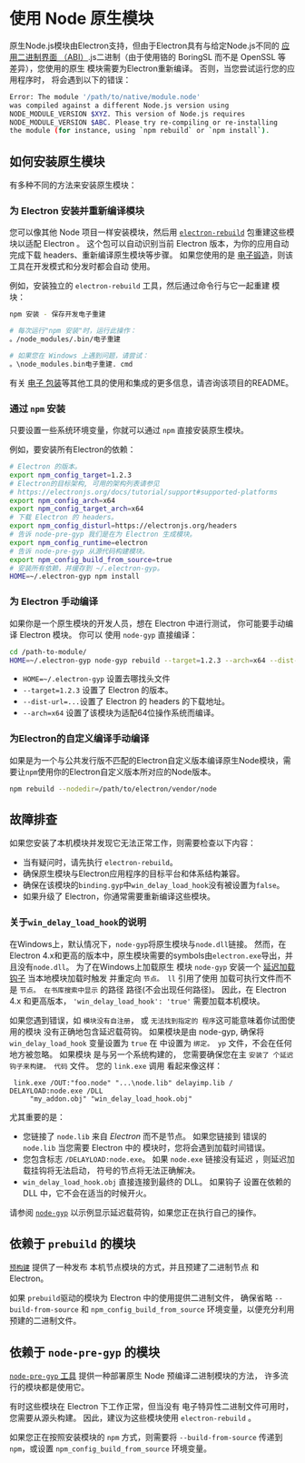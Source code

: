 # 使用 Node 原生模块

原生Node.js模块由Electron支持，但由于Electron具有与给定Node.js不同的 [应用二进制界面 （ABI）][abi].js二进制（由于使用铬的 BoringSL 而不是 OpenSSL 等 差异），您使用的原生 模块需要为Electron重新编译。 否则，当您尝试运行您的应用程序时， 将会遇到以下的错误：

```sh
Error: The module '/path/to/native/module.node'
was compiled against a different Node.js version using
NODE_MODULE_VERSION $XYZ. This version of Node.js requires
NODE_MODULE_VERSION $ABC. Please try re-compiling or re-installing
the module (for instance, using `npm rebuild` or `npm install`).
```

## 如何安装原生模块

有多种不同的方法来安装原生模块：

### 为 Electron 安装并重新编译模块

您可以像其他 Node 项目一样安装模块，然后用 [`electron-rebuild`][electron-rebuild] 包重建这些模块以适配 Electron 。 这个包可以自动识别当前 Electron 版本，为你的应用自动完成下载 headers、重新编译原生模块等步骤。 如果您使用的是 [电子锻造][electron-forge]，则该工具在开发模式和分发时都会自动 使用。

例如，安装独立的 `electron-rebuild` 工具，然后通过命令行与它一起重建 模块：

```sh
npm 安装 - 保存开发电子重建

# 每次运行"npm 安装"时，运行此操作：
。/node_modules/.bin/电子重建

# 如果您在 Windows 上遇到问题，请尝试：
。\node_modules.bin电子重建. cmd
```

有关 [电子 包装][electron-packager]等其他工具的使用和集成的更多信息，请咨询该项目的README。

### 通过 `npm` 安装

只要设置一些系统环境变量，你就可以通过 `npm` 直接安装原生模块。

例如，要安装所有Electron的依赖：

```sh
# Electron 的版本。
export npm_config_target=1.2.3
# Electron的目标架构, 可用的架构列表请参见
# https://electronjs.org/docs/tutorial/support#supported-platforms
export npm_config_arch=x64
export npm_config_target_arch=x64
# 下载 Electron 的 headers。
export npm_config_disturl=https://electronjs.org/headers
# 告诉 node-pre-gyp 我们是在为 Electron 生成模块。
export npm_config_runtime=electron
# 告诉 node-pre-gyp 从源代码构建模块。
export npm_config_build_from_source=true
# 安装所有依赖，并缓存到 ~/.electron-gyp。
HOME=~/.electron-gyp npm install
```

### 为 Electron 手动编译

如果你是一个原生模块的开发人员，想在 Electron 中进行测试， 你可能要手动编译 Electron 模块。 你可以 使用 `node-gyp` 直接编译：

```sh
cd /path-to-module/
HOME=~/.electron-gyp node-gyp rebuild --target=1.2.3 --arch=x64 --dist-url=https://electronjs.org/headers
```

* `HOME=~/.electron-gyp` 设置去哪找头文件
* `--target=1.2.3` 设置了 Electron 的版本。
* `--dist-url=...`设置了 Electron 的 headers 的下载地址。
* `--arch=x64` 设置了该模块为适配64位操作系统而编译。

### 为Electron的自定义编译手动编译

如果是为一个与公共发行版不匹配的Electron自定义版本编译原生Node模块，需要让`npm`使用你的Electron自定义版本所对应的Node版本。

```sh
npm rebuild --nodedir=/path/to/electron/vendor/node
```

## 故障排查

如果您安装了本机模块并发现它无法正常工作，则需要检查以下内容：

* 当有疑问时，请先执行 `electron-rebuild`。
* 确保原生模块与Electron应用程序的目标平台和体系结构兼容。
* 确保在该模块的`binding.gyp`中`win_delay_load_hook`没有被设置为`false`。
* 如果升级了 Electron，你通常需要重新编译这些模块。

### 关于`win_delay_load_hook`的说明

在Windows上，默认情况下，`node-gyp`将原生模块与`node.dll`链接。 然而，在Electron 4.x和更高的版本中，原生模块需要的symbols由`electron.exe`导出，并且没有`node.dll`。 为了在Windows上加载原生 模块 `node-gyp` 安装一个 [延迟加载 钩子](https://msdn.microsoft.com/en-us/library/z9h1h6ty.aspx) 当本地模块加载时触发 并重定向 `节点。 ll` 引用了使用 加载可执行文件而不是 `节点。 在书库搜索中显示` 的路径 路径(不会出现任何路径)。 因此，在 Electron 4.x 和更高版本， `'win_delay_load_hook': 'true'` 需要加载本机模块。

如果您遇到错误，如 `模块没有自注册`， 或 `无法找到指定的
程序`这可能意味着你试图使用的模块 没有正确地包含延迟载荷钩。  如果模块是由 node-gyp, 确保将 `win_delay_load_hook` 变量设置为 `true` 在 中设置为 `绑定。 yp` 文件，不会在任何地方被忽略。  如果模块 是与另一个系统构建的， 您需要确保您在主 `安装了
个延迟钩子来构建。 代码` 文件。 您的 `link.exe` 调用 看起来像这样：

```plaintext
 link.exe /OUT:"foo.node" "...\node.lib" delayimp.lib / DELAYLOAD:node.exe /DLL
     "my_addon.obj" "win_delay_load_hook.obj"
```

尤其重要的是：

* 您链接了 `node.lib` 来自 _Electron_ 而不是节点。 如果您链接到 错误的 `node.lib` 当您需要 Electron 中的 模块时，您将会遇到加载时间错误。
* 您包含标志 `/DELAYLOAD:node.exe`。 如果 `node.exe` 链接没有延迟 ，则延迟加载挂钩将无法启动， 符号的节点将无法正确解决。
* `win_delay_load_hook.obj` 直接连接到最终的 DLL。 如果钩子 设置在依赖的 DLL 中，它不会在适当的时候开火。

请参阅 [`node-gyp`](https://github.com/nodejs/node-gyp/blob/e2401e1395bef1d3c8acec268b42dc5fb71c4a38/src/win_delay_load_hook.cc) 以示例显示延迟载荷钩，如果您正在执行自己的操作。

## 依赖于 `prebuild` 的模块

[`预构建`](https://github.com/prebuild/prebuild) 提供了一种发布 本机节点模块的方式，并且预建了二进制节点 和 Electron。

如果 `prebuild`驱动的模块为 Electron 中的使用提供二进制文件， 确保省略 `--build-from-source` 和 `npm_config_build_from_source` 环境变量，以便充分利用预建的二进制文件。

## 依赖于 `node-pre-gyp` 的模块

[`node-pre-gyp` 工具][node-pre-gyp] 提供一种部署原生 Node 预编译二进制模块的方法， 许多流行的模块都是使用它。

有时这些模块在 Electron 下工作正常，但当没有 电子特异性二进制文件可用时，您需要从源头构建。 因此，建议为这些模块使用 `electron-rebuild` 。

如果您正在按照安装模块的 `npm` 方式，则需要将 `--build-from-source` 传递到 `npm`，或设置 `npm_config_build_from_source` 环境变量。

[abi]: https://en.wikipedia.org/wiki/Application_binary_interface
[electron-rebuild]: https://github.com/electron/electron-rebuild
[electron-forge]: https://electronforge.io/
[electron-packager]: https://github.com/electron/electron-packager
[node-pre-gyp]: https://github.com/mapbox/node-pre-gyp
